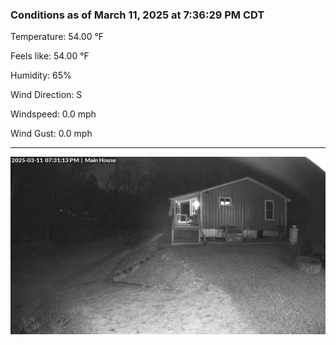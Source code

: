 ### Conditions as of March 11, 2025 at 7:36:29 PM CDT 

Temperature: 54.00 &deg;F

Feels like: 54.00 &deg;F

Humidity: 65%

Wind Direction: S

Windspeed: 0.0 mph

Wind Gust: 0.0 mph

---

<img src="./images/latest.jpeg"/>

